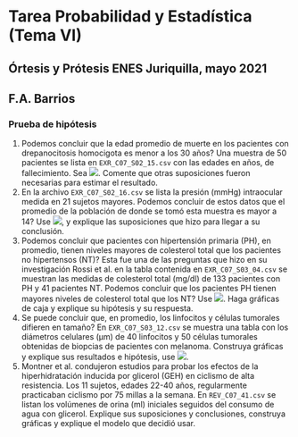 # Tarea Probabilidad y Estadística (Tema VI)  
## Órtesis y Prótesis ENES Juriquilla, mayo 2021  
## F.A. Barrios  
### Prueba de hipótesis  
1. Podemos concluir que la edad promedio de muerte en los pacientes con drepanocitosis homocigota es menor a los 30 años? Una muestra de 50 pacientes se lista en `EXR_C07_S02_15.csv` con las edades en años, de fallecimiento. Sea <img src="https://render.githubusercontent.com/render/math?math=\alpha = 0.05">. Comente que otras suposiciones fueron necesarias para estimar el resultado.  
2. En la archivo `EXR_C07_S02_16.csv` se lista la presión (mmHg) intraocular medida en 21 sujetos mayores. Podemos concluir de estos datos que el promedio de la población de donde se tomó esta muestra es mayor a 14? Use <img src="https://render.githubusercontent.com/render/math?math=\alpha = 0.05">, y explique las suposiciones que hizo para llegar a su conclusión.  
3. Podemos concluir que pacientes con hipertensión primaria (PH), en promedio, tienen niveles mayores de colesterol total que los pacientes no hipertensos (NT)?  Esta fue una de las preguntas que hizo en su investigación Rossi et al. en la tabla contenida en `EXR_C07_S03_04.csv` se muestran las medidas de colesterol total (mg/dl) de 133 pacientes con PH y 41 pacientes NT.  Podemos concluir que los pacientes PH tienen mayores niveles de colesterol total que los NT? Use <img src="https://render.githubusercontent.com/render/math?math=\alpha = 0.05">. Haga gráficas de caja y explique su hipótesis y su respuesta.  
4. Se puede concluir que, en promedio, los linfocitos y células tumorales difieren en tamaño? En `EXR_C07_S03_12.csv` se muestra una tabla con los diámetros celulares (µm) de 40 linfocitos y 50 células tumorales obtenidas de biopcias de pacientes con melanoma. Construya gráficas y explique sus resultados e hipótesis, use <img src="https://render.githubusercontent.com/render/math?math=\alpha = 0.05">.  
5. Montner et al. condujeron estudios para probar los efectos de la hiperhidratación inducida por glicerol (GEH) en ciclismo de alta resistencia. Los 11 sujetos, edades 22-40 años, regularmente practicaban ciclismo por 75 millas a la semana. En `REV_C07_41.csv` se listan los volúmenes de orina (ml) iniciales seguidos del consumo de agua con glicerol. Explique sus suposiciones y conclusiones, construya gráficas y explique el modelo que decidió usar.  

